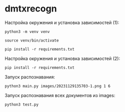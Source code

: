 # dmtxrecogn
Настройка окружения и установка зависимостей (1):
```
python3 -m venv venv
```
```
source venv/bin/activate
```
```
pip install -r requirements.txt
```
Настройка окружения и установка зависимостей (2):
```
pip install -r requirements.txt
 ```

Запуск распознавания:
```
python3 main.py images/20231129135703-1.png 1 6
```

Запуск распознавания всех документов из images:
```
python3 test.py
```
